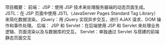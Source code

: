 项目概要：
前端：
JSP：使用 JSP 技术来处理服务器端的动态页面生成。
JSTL：在 JSP 页面中使用 JSTL（JavaServer Pages Standard Tag Library）来简化数据渲染。
jQuery：用 jQuery 实现异步交互，进行 AJAX 请求、DOM 操作和事件处理。
后端：
JSP 和 Servlet：在后端使用 JSP 和 Servlet 来处理业务逻辑、页面渲染以及与数据库的交互。
Servlet：单独通过 Servlet 与搭建的前端静态页面交互
